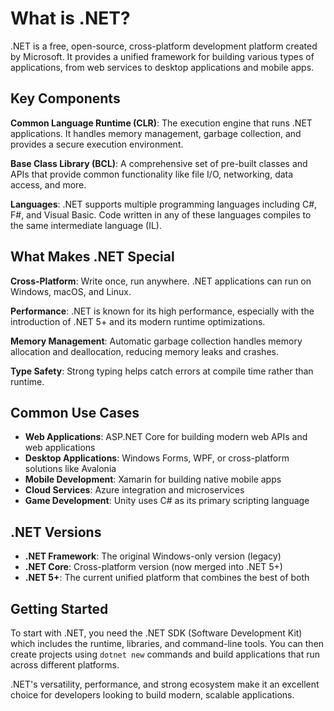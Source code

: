 # What is .NET?

.NET is a free, open-source, cross-platform development platform created by Microsoft. It provides a unified framework for building various types of applications, from web services to desktop applications and mobile apps.

## Key Components

**Common Language Runtime (CLR)**: The execution engine that runs .NET applications. It handles memory management, garbage collection, and provides a secure execution environment.

**Base Class Library (BCL)**: A comprehensive set of pre-built classes and APIs that provide common functionality like file I/O, networking, data access, and more.

**Languages**: .NET supports multiple programming languages including C#, F#, and Visual Basic. Code written in any of these languages compiles to the same intermediate language (IL).

## What Makes .NET Special

**Cross-Platform**: Write once, run anywhere. .NET applications can run on Windows, macOS, and Linux.

**Performance**: .NET is known for its high performance, especially with the introduction of .NET 5+ and its modern runtime optimizations.

**Memory Management**: Automatic garbage collection handles memory allocation and deallocation, reducing memory leaks and crashes.

**Type Safety**: Strong typing helps catch errors at compile time rather than runtime.

## Common Use Cases

- **Web Applications**: ASP.NET Core for building modern web APIs and web applications
- **Desktop Applications**: Windows Forms, WPF, or cross-platform solutions like Avalonia
- **Mobile Development**: Xamarin for building native mobile apps
- **Cloud Services**: Azure integration and microservices
- **Game Development**: Unity uses C# as its primary scripting language

## .NET Versions

- **.NET Framework**: The original Windows-only version (legacy)
- **.NET Core**: Cross-platform version (now merged into .NET 5+)
- **.NET 5+**: The current unified platform that combines the best of both

## Getting Started

To start with .NET, you need the .NET SDK (Software Development Kit) which includes the runtime, libraries, and command-line tools. You can then create projects using `dotnet new` commands and build applications that run across different platforms.

.NET's versatility, performance, and strong ecosystem make it an excellent choice for developers looking to build modern, scalable applications.
